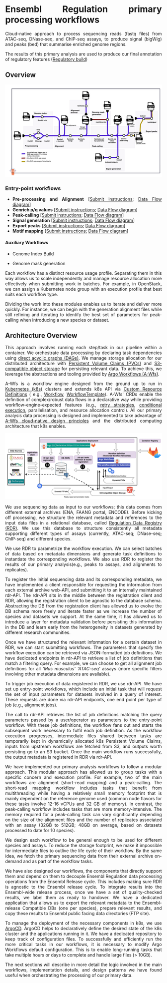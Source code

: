 <div style="text-align: justify">

# Ensembl Regulation primary processing workflows

Cloud-native approach to process sequencing reads (fastq files) from ATAC-seq, DNase-seq, and ChIP-seq assays, 
to produce signal (bigWig) and peaks (bed) that summarise enriched genome regions.


The results of this primary analysis are used to produce our final annotation of regulatory features 
([Regulatory build](https://regulation.ensembl.org/help/regulatory_build))

## Overview

![PipelineDataFlow](docs/assets/pipeline_data_flow.png)


### Entry-point workflows

- **Pre-processing and Alignment** [[Submit instructions](workflow-templates/alignment/README.md#submitting-pre-processing-and-alignment-jobs); [Data Flow diagram](workflow-templates/alignment/README.md#data-flow)]
- **Genrich p/q values** [[Submit instructions](workflow-templates/peak-calling/README.md#submitting-genrich-pq-values-jobs); [Data Flow diagram](workflow-templates/peak-calling/README.md#data-flow-genrich-pq-values)]
- **Peak-calling** [[Submit instructions](workflow-templates/peak-calling/README.md#submitting-peak-calling-jobs); [Data Flow diagram](workflow-templates/peak-calling/README.md#data-flow-peak-calling)]
- **Signal generation** [[Submit instructions](workflow-templates/signal/README.md#submitting-signal-generation-jobs); [Data Flow diagram](workflow-templates/signal/README.md#data-flow)]
- **Export peaks** [[Submit instructions](workflow-templates/export-peak/README.md#submitting-export-peaks-jobs); [Data Flow diagram](workflow-templates/export-peak/README.md#data-flow)]
- **Motif mapping** [[Submit instructions](workflow-templates/motif-mapping/); [Data Flow diagram](workflow-templates/motif-mapping/README.md#data-flow)]

#### Auxiliary Workflows

- Genome Index Build

- Genome mask generation

Each workflow has a distinct resource usage profile. 
Separating them in this way allows us to scale independently and manage resource allocation more effectively when submitting work in batches.
For example, in OpenStack, we can assign a Kubernetes node group with an execution profile that best suits each workflow type.

Dividing the work into these modules enables us to iterate and deliver more quickly. 
For instance, we can begin with the generation alignment files while still refining and iterating to identify the best set of parameters for peak-calling when introducing a new species or dataset.

## Architecture Overview

This approach involves running each step/task in our pipeline within a container. We orchestrate data processing
by declaring task dependencies
using [direct acyclic graphs (DAGs)](https://argo-workflows.readthedocs.io/en/latest/walk-through/dag/). We manage
storage allocation for our distributed
architecture with [Persistent Volume Claims (PVCs)](https://kubernetes.io/docs/concepts/storage/persistent-volumes/) and
[S3-compatible object storage](https://en.wikipedia.org/wiki/Object_storage) for persisting relevant data. To
achieve this, we leverage the abstractions and tooling provided
by [Argo Workflows (A-Wfs)](https://argo-workflows.readthedocs.io/en/latest/).

A-Wfs is a workflow engine designed from the ground up to run
in [Kubernetes (k8s)](https://kubernetes.io/docs/concepts/overview/) clusters and
extends k8s API
via [Custom Resource Definitions](https://kubernetes.io/docs/concepts/extend-kubernetes/api-extension/custom-resources/) (
e.g., [Workflow](https://argo-workflows.readthedocs.io/en/latest/workflow-concepts/#the-workflow),
[WorkflowTemplate](https://argo-workflows.readthedocs.io/en/latest/workflow-templates/)).
A-Wfs' CRDs enable the definition of complex/robust data flows in a declarative way while providing
workflow-engine-expected features (e.g., [retry strategies](https://argo-workflows.readthedocs.io/en/latest/retries/),
[conditional execution](https://argo-workflows.readthedocs.io/en/latest/walk-through/conditionals/), parallelisation, and
resource allocation control). All our primary analysis data processing is designed and implemented to take advantage
of [A-Wfs cloud-native design principles](https://argo-workflows.readthedocs.io/en/latest/architecture/) and the
distributed computing architecture that k8s enables.

![ArchitectureOverview](docs/assets/architecture_overview.png)

We use sequencing data as input to our workflows; this data comes from different external archives (ENA, FAANG portal,
ENCODE). Before kicking off processing, we structure the relevant metadata and references to the input data files in a
relational database, called [Regulation Data Registry (RDR)](https://gitlab.ebi.ac.uk/ensreg/rdr). We use this database
to structure consistently all metadata supporting different types of assays 
(currently, ATAC-seq; DNase-seq; ChIP-seq) and different species. 

We use RDR to parametrize the workflow execution.
We can select batches of data based on metadata dimensions and generate task definitions to instantiate the corresponding workflows. 
We also use RDR to register the results of our primary analysis(e.g., peaks to assays, and alignments to replicates).

To register the initial sequencing data and its corresponding metadata, we have implemented a client responsible for
requesting the information from each external archive web-API, and submitting it to an internally maintained rdr-API.
The rdr-API sits in the middle between the registration client and RDR, allowing the registration client to be agnostic
to the database schema. Abstracting the DB from the registration client has allowed us to evolve the DB schema more
freely and iterate faster as we increase the number of species and datasets we support. At the same time, it has allowed
us to introduce a layer for metadata validation before persisting this information in the DB and learn early from the
heterogeneity in datasets generated by different research communities.

Once we have structured the relevant information for a certain dataset in RDR, we can start submitting workflows.
The parameters that specify the workflow execution can be retrieved via JSON-formatted job definitions. We have
dedicated endpoints in rdr-API to retrieve a list of job definitions that match a filtering query. For example, we can
choose to get all alignment job definitions for all _'Mus musculus'_ _'ATAC-seq'_ assays (more specific filters
involving other metadata dimensions are available).

To trigger job execution of data registered in RDR, we use rdr-API. 
We have set up entry-point workflows, 
which include an initial task that will request the set of input parameters for datasets involved in a query of interest. 
These requests are done via rdr-API endpoints, one end point per type of job (e.g., alignment jobs).

The call to rdr-API retrieves the list of job definitions matching the query parameters passed by a user/operator as parameters to the entry-point workflow. 
With these job definitions, the workflow fans out and starts the subsequent work necessary to fulfil each job definition. 
As the workflow execution progresses,
intermediate files shared between tasks are temporarily kept in dynamically allocated k8s Persistent Volume Claims,
inputs from upstream workflows are fetched from S3, and outputs worth persisting go to an S3 bucket. Once the main
workflow runs successfully, the output metadata is registered in RDR via rdr-API.

We have implemented our primary analysis workflows to follow a modular approach. This modular approach has allowed us to
group tasks with a specific concern and execution profile. For example, two of the main workflows are alignment (short-read
mapping) and a peak-calling. The short-read mapping workflow includes tasks that benefit from multithreading while having a
relatively small memory footprint that is mainly dependent on the reference genome used (common node flavors for these
tasks involve 12-16 vCPUs and 32 GB of memory). In contrast, the peak-calling
workflow includes tasks that are more memory-intensive. The memory required for a
peak-calling task can vary significantly depending on the size of the alignment files and the number of replicates
associated with an assay (32GB to 512GB; 48GB on average, based on datasets processed to date for 10 species).

We design each workflow to be general enough to be used for different species and assays. To reduce the
storage footprint, we make it impossible for intermediate files to outlive the life cycle of their workflow. By the same
idea, we fetch the primary sequencing data from their external archive on-demand and as part of the workflow
tasks.

We have also designed our workflows, the components that directly support them and depend on
them to decouple Ensembl Regulation data processing operations from the Ensembl Release cycle. This includes making sure
RDR is agnostic to the Ensembl release cycle. To integrate results into the Ensembl-wide release process, once we
have a set of quality-checked results, we label them as ready to handover. We have a
dedicated application that allows us to export the relevant metadata to the Ensembl-release Compatible DBs (one per
species), prepare relevant results, and copy these results to Ensembl public facing data directories (FTP site).

To manage the deployment of the necessary components in k8s, we use [ArgoCD](https://argo-cd.readthedocs.io/en/stable/).
ArgoCD helps to declaratively define the
desired state of the k8s cluster and the applications running in it. We have a dedicated repository to keep track of
configuration files. To successfully and efficiently run the more critical tasks in our workflows, it is
necessary to modify Argo Workflows default configuration. This is to enable long-running tasks that take multiple hours
or days to complete and handle large files (> 10GB).

The next sections will describe in more detail the logic involved in the main workflows, implementation details, and
design patterns we have found useful when orchestrating the processing of our primary data.

[//]: # (For more details about the components that integrate with our workflows, please refer to the documentation in their)

[//]: # (respective repositories:)

[//]: # ()
[//]: # (- [workflows]&#40;https://gitlab.ebi.ac.uk/ensreg/workflows/workflow-templates&#41; &#40;You are here; README in progress&#41;)

[//]: # (- [workflow-containers]&#40;https://gitlab.ebi.ac.uk/ensreg/workflows/container-images&#41; &#40;Update of image definitions:)

[//]: # (  pending&#41;)

[//]: # (- [RDR]&#40;https://gitlab.ebi.ac.uk/ensreg/rdr&#41;)

[//]: # (- [registration-client]&#40;https://gitlab.ebi.ac.uk/ensreg/regulation-registration-client&#41;)

[//]: # (- [rdr-api]&#40;https://gitlab.ebi.ac.uk/ensreg/regulation-pipelines&#41; &#40;README Out of Date; pending deletion of code/config)

[//]: # (  that has been moved to other repositories&#41;)

[//]: # (- [k8s-config]&#40;https://gitlab.ebi.ac.uk/ensreg/regulation-pipelines-cd&#41; &#40;README, recently updated; more updates in)

[//]: # (  progress&#41;)

[//]: # (- [release-handover]&#40;https://gitlab.ebi.ac.uk/ensreg/handover&#41;)

[//]: # ()
[//]: # (*Note: There are plans to move, rename, and change the visibility of some of these repositories.*)


[//]: # (## Design Principles)

[//]: # ()
[//]: # (### Core concepts)

[//]: # ()
[//]: # (### Workflow Design Patterns)

[//]: # ()
[//]: # (#### Well-documented patterns)

[//]: # ()
[//]: # (#### Patterns specific to our use case)

[//]: # ()
[//]: # ()
[//]: # ()
[//]: # (</div>)

[//]: # ()


